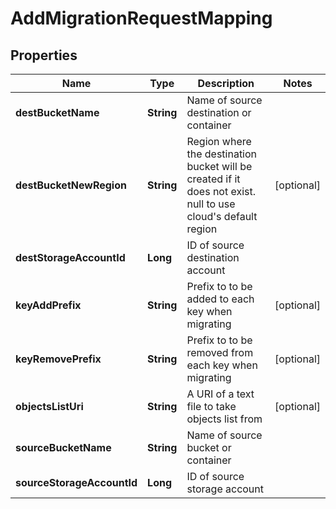 
# AddMigrationRequestMapping

## Properties
Name | Type | Description | Notes
------------ | ------------- | ------------- | -------------
**destBucketName** | **String** | Name of source destination or container | 
**destBucketNewRegion** | **String** | Region where the destination bucket will be created if it does not exist. null to use cloud&#39;s default region |  [optional]
**destStorageAccountId** | **Long** | ID of source destination account | 
**keyAddPrefix** | **String** | Prefix to to be added to each key when migrating |  [optional]
**keyRemovePrefix** | **String** | Prefix to to be removed from each key when migrating |  [optional]
**objectsListUri** | **String** | A URI of a text file to take objects list from |  [optional]
**sourceBucketName** | **String** | Name of source bucket or container | 
**sourceStorageAccountId** | **Long** | ID of source storage account | 



